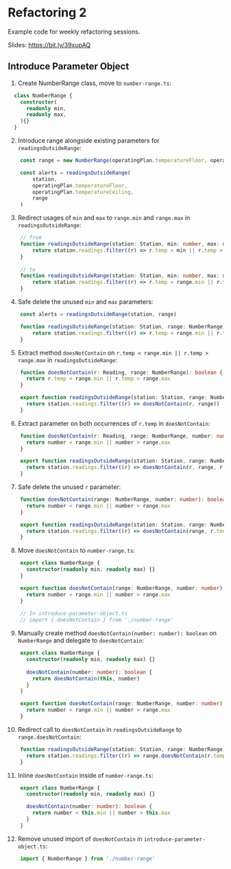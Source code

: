 # Refactoring 2

Example code for weekly refactoring sessions.

Slides: https://bit.ly/39xupAQ

## Introduce Parameter Object

1. Create NumberRange class, move to `number-range.ts`:

```ts
  class NumberRange {
    constructor(
      readonly min,
      readonly max,
    ){}
  } 
```

2. Introduce range alongside existing parameters for `readingsOutsideRange`:

```ts
    const range = new NumberRange(operatingPlan.temperatureFloor, operatingPlan.temperatureCeiling)

    const alerts = readingsOutsideRange(
        station,
        operatingPlan.temperatureFloor,
        operatingPlan.temperatureCeiling,
        range
    )
```

3. Redirect usages of `min` and `max` to `range.min` and `range.max` in `readingsOutsideRange`:

```ts
    // from
    function readingsOutsideRange(station: Station, min: number, max: number, range: NumberRange): Reading[] {
        return station.readings.filter((r) => r.temp < min || r.temp > max)
    }
    
    // to
    function readingsOutsideRange(station: Station, min: number, max: number, range: NumberRange): Reading[] {
        return station.readings.filter((r) => r.temp < range.min || r.temp > range.max)
    }
```

4. Safe delete the unused `min` and `max` parameters:

```ts
    const alerts = readingsOutsideRange(station, range)

    function readingsOutsideRange(station: Station, range: NumberRange): Reading[] {
        return station.readings.filter((r) => r.temp < range.min || r.temp > range.max)
    }
```

5. Extract method `doesNotContain` on `r.temp < range.min || r.temp > range.max` in `readingsOutsideRange`:

```ts
    function doesNotContain(r: Reading, range: NumberRange): boolean {
      return r.temp < range.min || r.temp > range.max
    }

    export function readingsOutsideRange(station: Station, range: NumberRange): Reading[] {
      return station.readings.filter((r) => doesNotContain(r, range))
    }
```

6. Extract parameter on both occurrences of `r.temp` in `doesNotContain`:

```ts
    function doesNotContain(r: Reading, range: NumberRange, number: number): boolean {
      return number < range.min || number > range.max
    }

    export function readingsOutsideRange(station: Station, range: NumberRange): Reading[] {
      return station.readings.filter((r) => doesNotContain(r, range, r.temp))
    }
```

7. Safe delete the unused `r` parameter:

```ts
    function doesNotContain(range: NumberRange, number: number): boolean {
      return number < range.min || number > range.max
    }

    export function readingsOutsideRange(station: Station, range: NumberRange): Reading[] {
      return station.readings.filter((r) => doesNotContain(range, r.temp))
    }
```

8. Move `doesNotContain` to `number-range.ts`:

```ts
    export class NumberRange {
      constructor(readonly min, readonly max) {}
    }

    export function doesNotContain(range: NumberRange, number: number): boolean {
      return number < range.min || number > range.max
    }
    
    // In introduce-parameter-object.ts
    // import { doesNotContain } from './number-range'
```

9. Manually create method `doesNotContain(number: number): boolean` on `NumberRange` and delegate to `doesNotContain`:

```ts
    export class NumberRange {
      constructor(readonly min, readonly max) {}
      
      doesNotContain(number: number): boolean {
        return doesNotContain(this, number)
      }
    }

    export function doesNotContain(range: NumberRange, number: number) {
      return number < range.min || number > range.max
    }
```

10. Redirect call to `doesNotContain` in `readingsOutsideRange` to `range.doesNotContain`:

```ts
    function readingsOutsideRange(station: Station, range: NumberRange): Reading[] {
      return station.readings.filter((r) => range.doesNotContain(r.temp))
    }
```

11. Inline `doesNotContain` inside of `number-range.ts`:

```ts
    export class NumberRange {
      constructor(readonly min, readonly max) {}

      doesNotContain(number: number): boolean {
        return number < this.min || number > this.max
      }
    }
```

12. Remove unused import of `doesNotContain` in `introduce-parameter-object.ts`:

```ts
    import { NumberRange } from './number-range'
```
